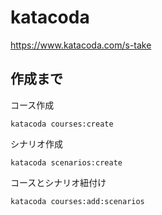 # katacoda

https://www.katacoda.com/s-take

## 作成まで

コース作成
```
katacoda courses:create
```

シナリオ作成
```
katacoda scenarios:create
```

コースとシナリオ紐付け
```
katacoda courses:add:scenarios
```